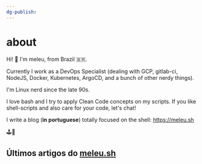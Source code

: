 ```yaml
---
dg-publish: 
---
```

# about

Hi! 👋 I'm meleu, from Brazil 🇧🇷.

Currently I work as a DevOps Specialist (dealing with GCP, gitlab-ci, NodeJS, Docker, Kubernetes, ArgoCD, and a bunch of other nerdy things).

I'm Linux nerd since the late 90s.

I love bash and I try to apply Clean Code concepts on my scripts. If you like shell-scripts and also care for your code, let's chat!

I write a blog (**in portuguese**) totally focused on the shell: <https://meleu.sh>


🕹️👾

## Últimos artigos do [meleu.sh](https://meleu.sh/)

<!-- BLOG-POST-LIST:START -->
<!-- BLOG-POST-LIST:END -->